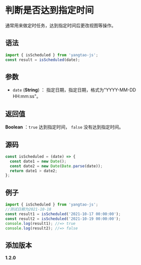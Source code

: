 # 判断是否达到指定时间

通常用来做定时任务，达到指定时间后更改视图等操作。

## 语法

```js
import { isScheduled } from 'yangtao-js';
const result = isScheduled(date);
```

## 参数

- `date` (**String**) ： 指定日期，指定日期，格式为"YYYY-MM-DD HH:mm:ss"。

## 返回值

**Boolean** ：`true` 达到指定时间， `false` 没有达到指定时间。

## 源码

```js
const isScheduled = (date) => {
  const date1 = new Date();
  const date2 = new Date(Date.parse(date));
  return date1 > date2;
};
```

## 例子

```js
import { isScheduled } from 'yangtao-js';
//测试日期为2021-10-18
const result1 = isScheduled('2021-10-17 00:00:00');
const result2 = isScheduled('2021-10-19 00:00:00');
console.log(result1); //=> true
console.log(result2); //=> false
```

## 添加版本

**1.2.0**
